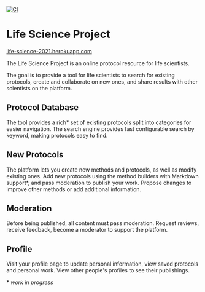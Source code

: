 [![CI](https://github.com/Life-Science-Project/LifeScience/actions/workflows/main.yml/badge.svg)](https://github.com/Life-Science-Project/LifeScience/actions/workflows/main.yml)

# Life Science Project
[life-science-2021.herokuapp.com](https://life-science-2021.herokuapp.com/)

The Life Science Project is an online protocol resource for life scientists.

The goal is to provide a tool for life scientists to search for existing protocols, create and collaborate on new ones,
and share results with other scientists on the platform.

## Protocol Database

The tool provides a rich* set of existing protocols split into categories for easier navigation. The search engine
provides fast configurable search by keyword, making protocols easy to find.

## New Protocols

The platform lets you create new methods and protocols, as well as modify existing ones. Add new protocols using the
method builders with Markdown support*, and pass moderation to publish your work. Propose changes to improve other
methods or add additional information.

## Moderation

Before being published, all content must pass moderation. Request reviews, receive feedback, become a moderator to
support the platform.

## Profile

Visit your profile page to update personal information, view saved protocols and personal work. View other people's
profiles to see their publishings.

\* *work in progress*
